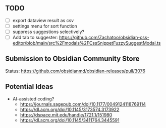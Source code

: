 ## TODO
- [ ] export dataview result as csv
- [ ] settings menu for sort function
- [ ] suppress suggestions selectively?
- [ ] Add tab to suggester: <https://github.com/Zachatoo/obsidian-css-editor/blob/main/src%2Fmodals%2FCssSnippetFuzzySuggestModal.ts>

## Submission to Obsidian Community Store
Status: <https://github.com/obsidianmd/obsidian-releases/pull/3076>

## Potential Ideas
- AI-assisted coding?
	+ <https://journals.sagepub.com/doi/10.1177/0049124118769114>
	+ <https://dl.acm.org/doi/10.1145/3173574.3173922>
	+ <https://dspace.mit.edu/handle/1721.1/151980>
	+ <https://dl.acm.org/doi/10.1145/3411764.3445591>
